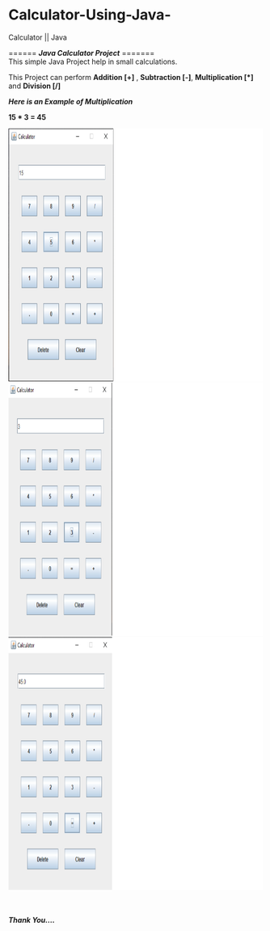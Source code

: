 # Calculator-Using-Java-
Calculator || Java


 ====== ***Java Calculator Project*** ======= <br/>
This simple Java Project help in small calculations. <br/>

This Project can perform **Addition [+]** , **Subtraction [-]**, **Multiplication [*]** and **Division [/]**

***Here is an Example of Multiplication***

**15 * 3 = 45** 

<img src="images/img1.png" width="850" height="500">
<br/>
<img src="images/img2.png" width="850" height="500">
<br/>
<img src="images/img3.png" width="850" height="500">
<br/>
<br/><br/>


***Thank You....***
